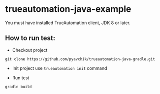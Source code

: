 # trueautomation-java-example

You must have installed TrueAutomation client, JDK 8 or later.

## How to run test:

* Checkout project

 ```
 git clone https://github.com/pyavchik/trueautomation-java-gradle.git
 ```

* Init project use `trueautomation init` command

* Run test

```bash
gradle build
```
